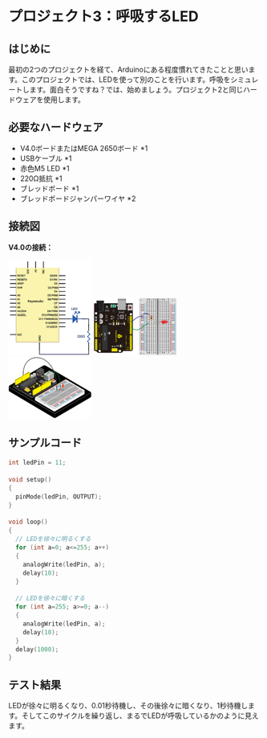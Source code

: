 # プロジェクト3：呼吸するLED

## はじめに
最初の2つのプロジェクトを経て、Arduinoにある程度慣れてきたことと思います。このプロジェクトでは、LEDを使って別のことを行います。呼吸をシミュレートします。面白そうですね？では、始めましょう。プロジェクト2と同じハードウェアを使用します。

## 必要なハードウェア
* V4.0ボードまたはMEGA 2650ボード *1
* USBケーブル *1
* 赤色M5 LED *1
* 220Ω抵抗 *1
* ブレッドボード *1
* ブレッドボードジャンパーワイヤ *2

## 接続図

**V4.0の接続：**

<img src="../../assets/images/lessons/lesson3/connectionDiagram.webp" width="33%">
<img src="../../assets/images/lessons/lesson3/connectionDiagram%20physix.webp" width="33%">
<img src="../../assets/images/lessons/lesson3/0b84c109b56cef032b85631efd27987a.webp" width="33%">
<div class="page"/>

## サンプルコード

```cpp
int ledPin = 11;

void setup()
{
  pinMode(ledPin, OUTPUT);
}

void loop()
{
  // LEDを徐々に明るくする
  for (int a=0; a<=255; a++) 
  {
    analogWrite(ledPin, a); 
    delay(10);
  }

  // LEDを徐々に暗くする
  for (int a=255; a>=0; a--) 
  {
    analogWrite(ledPin, a); 
    delay(10);
  }
  delay(1000);
}
```

## テスト結果

LEDが徐々に明るくなり、0.01秒待機し、その後徐々に暗くなり、1秒待機します。そしてこのサイクルを繰り返し、まるでLEDが呼吸しているかのように見えます。